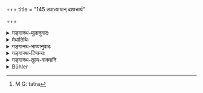 +++
title = "145 उपाध्यायान् दशाचार्य"

+++

<details><summary>गङ्गानथ-मूलानुवादः</summary>

In veneration, the Preceptor excels ten Sub-teachers; the Father a hundred preceptors, and the Mother a thousand Fathers.—(145)
</details>

<details><summary>मेधातिथिः</summary>

स्तुत्यक्रमेण प्रकृष्टपूर्वविधानम् । उपाध्यायाच् छ्रेष्ट आचार्यस् तस्मात् पिता ततो ऽपि मातेति । दशादिसंख्यानिर्देशः स्तुतिमात्रम् । पूर्वस्मात् पूर्वस्मात् परस्य परस्यातिशयो विवक्षितः । अत एव सहस्रं पितुर् इति वचनम् । 

- **उपाध्यायान् दशातिरिच्यते** । दशभ्य उपाध्यायेभ्यो ऽधिकः । कथं पुनर् अत्र द्वितीया । अतिर् अयं कर्मप्रवचनीयः । उपाध्यायान् अतिक्रम्यातिक्रम्यातिरिच्यते **गौरवेण** सातिशयेन युज्यते । अथ वाधिक्यम् अतिरेकः तद्धेतुके ऽभिभवे धातुर् वर्तते । गौरवाधिक्येनोपाध्यायान् अभिभवति । **अतिरिच्यत** इति कर्मकर्तरि द्वितीया चाविरुद्धा "दुहिपच्योर् बहुलं सकर्मकयोः" (पाण् वार् १४ ओन् ३.१.८७) इति बहुलग्रहणात् । 

- <u>ननु</u> चानन्तरम् एव वक्ष्यति "गरीयान् ब्रह्मदः पिता" इति, इह चाचार्यात् पितुर् आधिक्यम् उच्यते तद् इतरेतरव्याहतम् । <u>नैष दोषः</u> । इहाचार्यो नैरुक्तदर्शनेनाध्यापकः, संस्कारमात्रेणाचारोपदेशमात्रेण चाभिप्रेतः- आचार्य आचारं ग्राहयतीति । न चैष नियमः स्वशास्त्रसिद्धाभिर् एव संज्ञाभिर् व्यवहारः । गुरुशब्दो ह्य् अत्र पितरि परिभाषितः, आचार्ये च तत्र तत्र प्रयुज्यते । तेन स्वल्पोपकाराद् उपनयनमात्रकराद् आचारग्राहकाद् अध्यापनरहिताद् इदं पितुर् ज्यायस्त्वम् । 

- अस्मिंश् च क्रमे विवक्षिते समवाय एतेषां माता प्रथमं वन्द्या ततः पिता तत आचार्यस् तत उपाध्यायः ॥ २.१४५ ॥

_मुख्याचार्यसंनिधौ पितरि च संस्कर्तरि संनिहिते कः_[^४००]_ क्रमः । अत आह । _


[^४००]:
     M G: tatra
</details>

<details><summary>गङ्गानथ-भाष्यानुवादः</summary>

This verse lays down the relative superiority among the persons intended to be eulogised. The Preceptor is superior to the Sub-teacher, the Father is superior to the Preceptor, and the Mother is superior even to the Father. The specification of the numbers ‘ten’ and the rest is purely valedictory. All that is meant is that the following is superior to the preceding; hence it is that we have the expression ‘a thousand Fathers.’

‘*Excels ten Sub-teachers*’—*i.e*., he is superior to ten Sub-teachers.

“Why have we the Accusative ending here?”

The ‘*ati*’ (in ‘*atiricyate*’) is a preposition; the construction being—*upādhyāyān* *ati* (in reference to Sub-teachers);—and this means that ‘surpassing each of the ten sub-teachers, he becomes endowed with greater honour.’ Or, the ‘*atireka*,’ *excelling* (denoted by the verb ‘*atiricyate*’), means *excess*, the verbal root being used here in the sense of‘subjugation caused by excess’; the sense being that ‘by excess of respect he subdues ten sub-teachers’. Lastly, if we take the verb ‘*atiricyate*’ as the reflexive passive form, the Accusative ending becomes quite consistent; specially as the Vārtika (on Pāṇini, 3.1.87) speaks of ‘wide usage’ in connection with such transitive verbs as ‘milk,’ ‘cook’ and the like.

*Objection*.—“The very next verse is going to assert that the ‘Father
who imparts the Veda is the superior while the present verse declares the Father to be superior to the Preceptor: and this is mutually contradictory.”

There is no force in this objection. According to etymologists the “*Ācārya*’ is not one who *teaches*; hence in the present verse the term stands for one who only performs the sacramental rites and teaches merely the rules of conduct;—Ācārya being one who makes one learn *ā*
*cāra*. It is not necessary that one should always use only such names
as arc current in one’s own science; *e.g*., the term ‘*guru*’ in the present treatise, has been declared to stand for the *father*, and is also used here and then; for the *preceptor*. From all this it is clear that the superiority of the father here meant is only over that person who confers upon one only a slight benefit, who only performs the Initiatory Rite and teaches the Rules of Conduct, and does not do any teaching.

The order of precedence being as here laid down, it follows that at a place where all these are present, the Mother is to be saluted first, then the Father, then the Preceptor, then the Sub-teacher.—(145)

The question arising as regards the order of precedence when the real Preceptor, and the Father who has performed the Initiatory Rite are both present,—the next verse supplies the answer.
</details>

<details><summary>गङ्गानथ-टिप्पन्यः</summary>

The first quarter of this is referred to in *Parāśaramādhava* (Ācāra, p. 304).

The verse is quoted in *Madanapārijāta* (p. 31);—and in *Vīramitrodaya* (Saṃskāra, p. 478), where the following notes are added:—In point of veneration, the ‘*Ācārya*’ is superior as compared to ten ‘*Upādhyāyas*’, the Father is superior to a hundred *Ācāryas*, and the Mother is superior to a thousand Fathers;—the person spoken of as
*ācārya* here is the person who performs the *Upanayana* and teaches the
*Sāvtrī* only (not the entire Veda),—as is clear from the next verse
where the man who performs the *Upanayana* and teaches the entire Veda is described as superior to the Father.

This same explanation is given by Medhātithi and Kullūka also. Govindarāja and Nārāyaṇa on the other hand, hold that the word ‘*Pitā*’, ‘Father’, stands for that Father who, having begotten the child, performs its *Upanayana* and himself teaches it the entire Veda.

This verse is quoted in *Smṛticandrikā* (Saṃskāra, p. 92), which adds that the Father meant here is one who is a mere Progenitor and has not performed any sacramental rites for the boy; in other eases, when he
*has* performed these, it is the Father that is superior.
</details>

<details><summary>गङ्गानथ-तुल्य-वाक्यानि</summary>

*Gautama-Dharmasūtra*, 2.58.—‘Among elders the Ācārya is the highest;
the mother—say some.’

*Vaśiṣṭha*, 13.17.—(Manu’s words reproduced.)

*Yājñavalkya*, 1.35.—‘These deserve to be respected in the order in
which they are mentioned; the mother is more venerable than all of them.’

*Bhaviṣya-Purāṇa* (Vīramitrodaya-Saṃskāra, p. 478).—(Manu’s words
reproduced.)

*Śaṅkha-Likhita* (Vīramitrodaya-Saṃskāra, p. 479).—‘One should not
intervene between his Father and Mother; he may speak in favour of his mother: as she is the person that bore him and brought him up.’

*Nārada* (Vīramitrodaya-Saṃskāra).—‘Of the two the Father is superior,
on account of the supremacy attaching to the seed: in the absence of the Father, the Mother is the highest; and in her absence, the elder brother.’

*Purāṇa* (Parāśaramādhava, p. 304).—‘By law these are two *gurus* for
man: the Father and the Mother; between these two, the Father is superior, then the Mother, then the elder brother.’

*Vyāsa* (Do.).—‘For ten months she keeps the child in her womb,
suffering from shooting pains, then she gives him birth, being rendered unconscious in the process; devoted to her son, she regards him as superior even to her very life; who can recompense her even in a hundred years?’
</details>

<details><summary>Bühler</summary>

145	The teacher (akarya) is ten times more venerable than a sub-teacher (upadhyaya), the father a hundred times more than the teacher, but the mother a thousand times more than the father.
</details>
